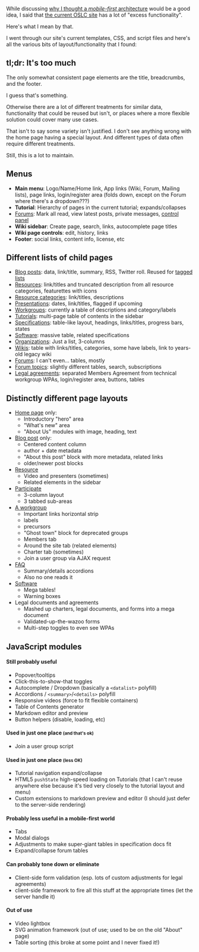While discussing [why I thought a *mobile-first* architecture](./mobile-first.html) would be a good idea, I said that [the current OSLC site](http://open-services.net) has a lot of "excess functionality".

Here's what I mean by that.

I went through our site's current templates, CSS, and script files and here's all the various bits of layout/functionality that I found:

## tl;dr: It's too much

The only somewhat consistent page elements are the title, breadcrumbs, and the footer. 

I guess that's something.

Otherwise there are a lot of different treatments for similar data, functionality that could be reused but isn't, or places where a more flexible solution could cover many use cases.

That isn't to say some variety isn't justified. I don't see anything wrong with the home page having a special layout. And different types of data often require different treatments.

Still, this is a lot to maintain.


## Menus

- **Main menu**: Logo/Name/Home link, App links (Wiki, Forum, Mailing lists), page links, login/register area (folds down, except on the Forum where there's a dropdown???)
- **Tutorial**: Hierarchy of pages in the current tutorial; expands/collapses
- [Forums](http://open-services.net/forums/): Mark all read, view latest posts, private messages, [control panel](http://open-services.net/forums/member/profile/)
- **Wiki sidebar**: Create page, search, links, autocomplete page titles
- **Wiki page controls**: edit, history, links
- **Footer**: social links, content info, license, etc

## Different lists of child pages

- [Blog posts](http://open-services.net/blog/): data, link/title, summary, RSS, Twitter roll. Reused for [tagged lists](http://open-services.net/blog/tag/community/)
- [Resources](http://open-services.net/resources/): link/titles and truncated description from all resource categories, featurettes with icons
- [Resource categories](http://open-services.net/resources/videos/): link/titles, descriptions
- [Presentations](http://open-services.net/resources/presentations/): dates, link/titles, flagged if upcoming
- [Workgroups](http://open-services.net/workgroups/): currently a table of descriptions and category/labels
- [Tutorials](http://open-services.net/resources/tutorials/integrating-products-with-oslc/): multi-page table of contents in the sidebar
- [Specifications](http://open-services.net/specifications/): table-like layout, headings, links/titles, progress bars, states
- [Software](http://open-services.net/software/): massive table, related specifications
- [Organizations](http://open-services.net/organizations/): Just a list, 3-columns
- [Wikis](http://open-services.net/wiki/): table with links/titles, categories, some have labels, link to years-old legacy wiki
- [Forums](http://open-services.net/forums/): I can't even&hellip; tables, mostly
- [Forum topics](http://open-services.net/forums/viewforum/19/): slightly different tables, search, subscriptions
- [Legal agreements](http://open-services.net/legal-agreements/): separated Members Agreement from technical workgroup WPAs, login/register area, buttons, tables


## Distinctly different page layouts

- [Home page](http://open-services.net/) only:
    - Introductory "hero" area
    - "What's new" area
    - "About Us" modules with image, heading, text
- [Blog post](http://open-services.net/blog/dont-get-stressed-talking-about-integrations/) only:
    - Centered content column
    - author + date metadata
    - "About this post" block with more metadata, related links
    - older/newer post blocks
- [Resource](http://open-services.net/resources/presentations/oslc-community-update-and-an-introduction-to-promcode/)
    - Video and presenters (sometimes)
    - Related elements in the sidebar
- [Participate](http://open-services.net/participate/)
    - 3-column layout
    - 3 tabbed sub-areas
- [A workgroup](http://open-services.net/workgroups/ccm-tc/)
    - Important links horizontal strip
    - labels
    - precursors
    - "Ghost town" block for deprecated groups
    - Members tab
    - Around the site tab (related elements)
    - Charter tab (sometimes)
    - Join a user group via AJAX request
- [FAQ](http://open-services.net/participate/faq/)
    - Summary/details accordions
    - Also no one reads it
- [Software](http://open-services.net/software/context-sdm/)
    - Mega tables!
    - Warning boxes
- Legal documents and agreements
    - Mashed up charters, legal documents, and forms into a mega document
    - Validated-up-the-wazoo forms
    - Multi-step toggles to even see WPAs 


## JavaScript modules

#### Still probably useful

- Popover/tooltips
- Click-this-to-show-that toggles
- Autocomplete / Dropdown (basically a `<datalist>` polyfill)
- Accordions / `<summary>`/`<details>` polyfill
- Responsive videos (force to fit flexible containers)
- Table of Contents generator
- Markdown editor and preview
- Button helpers (disable, loading, etc)


#### Used in just one place <small>(and that's ok)</small>

- Join a user group script


#### Used in just one place <small>(less OK)</small>

- Tutorial navigation expand/collapse
- HTML5 `pushState` high-speed loading on Tutorials (that I can't reuse anywhere else because it's tied very closely to the tutorial layout and menu)
- Custom extensions to markdown preview and editor (I should just defer to the server-side rendering)


#### Probably less useful in a mobile-first world

- Tabs
- Modal dialogs
- Adjustments to make super-giant tables in specification docs fit
- Expand/collapse forum tables


#### Can probably tone down or eliminate

- Client-side form validation (esp. lots of custom adjustments for legal agreements)
- client-side framework to fire all this stuff at the appropriate times (let the server handle it)


#### Out of use

- Video lightbox
- SVG animation framework (out of use; used to be on the old "About" page)
- Table sorting (this broke at some point and I never fixed it!)

